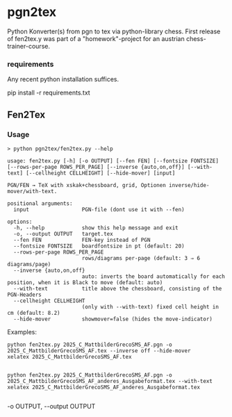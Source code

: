 # pgn2tex
Python Konverter(s) from pgn to tex via python-library chess. First release of fen2tex.y was part of a "homework"-project for an austrian chess-trainer-course.

### requirements
Any recent python installation suffices.

pip install -r requirements.txt

## Fen2Tex 

### Usage
```
> python pgn2tex/fen2tex.py --help

usage: fen2tex.py [-h] [-o OUTPUT] [--fen FEN] [--fontsize FONTSIZE] [--rows-per-page ROWS_PER_PAGE] [--inverse {auto,on,off}] [--with-text] [--cellheight CELLHEIGHT] [--hide-mover] [input]

PGN/FEN → TeX with xskak+chessboard, grid, Optionen inverse/hide-mover/with-text.

positional arguments:
  input                 PGN-file (dont use it with --fen)

options:
  -h, --help            show this help message and exit
  -o, --output OUTPUT   target.tex
  --fen FEN             FEN-key instead of PGN
  --fontsize FONTSIZE   boardfontsize in pt (default: 20)
  --rows-per-page ROWS_PER_PAGE
                        rows/diagrams per-page (default: 3 ⇒ 6 diagrams/page)
  --inverse {auto,on,off}
                        auto: inverts the board automatically for each position, when it is Black to move (default: auto)
  --with-text           title above the chessboard, consisting of the PGN-Headers
  --cellheight CELLHEIGHT
                        (only with --with-text) fixed cell height in cm (default: 8.2)
  --hide-mover          showmover=false (hides the move-indicator)

```
Examples:

```
python fen2tex.py 2025_C_MattbilderGrecoSMS_AF.pgn -o 2025_C_MattbilderGrecoSMS_AF.tex --inverse off --hide-mover
xelatex 2025_C_MattbilderGrecoSMS_AF.tex


python fen2tex.py 2025_C_MattbilderGrecoSMS_AF.pgn -o 2025_C_MattbilderGrecoSMS_AF_anderes_Ausgabeformat.tex --with-text
xelatex 2025_C_MattbilderGrecoSMS_AF_anderes_Ausgabeformat.tex


```


  
  -o OUTPUT, --output OUTPUT
```

